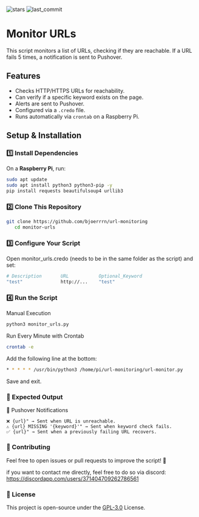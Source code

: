 ![stars](https://img.shields.io/github/stars/bjoerrrn/url-monitoring) ![last_commit](https://img.shields.io/github/last-commit/bjoerrrn/url-monitoring)

# Monitor URLs

This script monitors a list of URLs, checking if they are reachable. If a URL fails 5 times, a notification is sent to Pushover.

## Features
- Checks HTTP/HTTPS URLs for reachability.
- Can verify if a specific keyword exists on the page.
- Alerts are sent to Pushover.
- Configured via a `.credo` file.
- Runs automatically via `crontab` on a Raspberry Pi.

## Setup & Installation  

### **1️⃣ Install Dependencies**
On a **Raspberry Pi**, run:  
```bash
sudo apt update
sudo apt install python3 python3-pip -y
pip install requests beautifulsoup4 urllib3
```

### **2️⃣ Clone This Repository**
```bash
git clone https://github.com/bjoerrrn/url-monitoring
   cd monitor-urls
```

### **3️⃣ Configure Your Script**

Open monitor_urls.credo (needs to be in the same folder as the script) and set:
```bash
# Description       URL           Optional_Keyword
"test"              http://...    "test"
```

### **4️⃣ Run the Script**

Manual Execution
```bash
python3 monitor_urls.py
```

Run Every Minute with Crontab
```bash
crontab -e
```

Add the following line at the bottom:
```bash
* * * * * /usr/bin/python3 /home/pi/url-monitoring/url-monitor.py
```

Save and exit.

### **📡 Expected Output**

📢 Pushover Notifications
```
❌ {url}" → Sent when URL is unreachable.
⚠️ {url} MISSING '{keyword}'" → Sent when keyword check fails.
✅ {url}" → Sent when a previously failing URL recovers.
```

### **🤝 Contributing**

Feel free to open issues or pull requests to improve the script! 🚀

if you want to contact me directly, feel free to do so via discord: https://discordapp.com/users/371404709262786561

### **📜 License**

This project is open-source under the [GPL-3.0](https://www.gnu.org/licenses/gpl-3.0.en.html) License.
